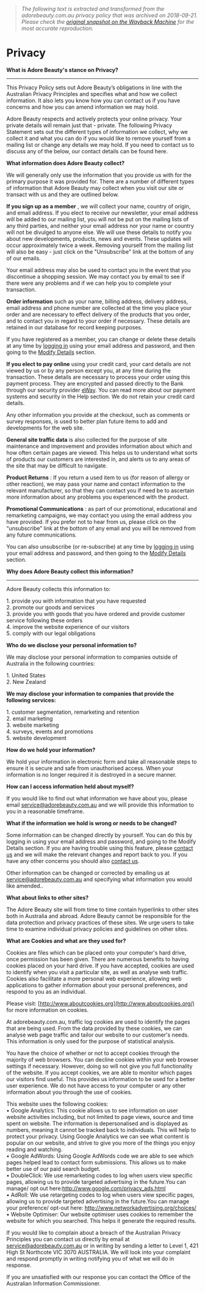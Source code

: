 > *The following text is extracted and transformed from the adorebeauty.com.au privacy policy that was archived on 2018-09-21. Please check the [original snapshot on the Wayback Machine](https://web.archive.org/web/20180921121153id_/https%3A//www.adorebeauty.com.au/privacy) for the most accurate reproduction.*

# Privacy

**What is Adore Beauty's stance on Privacy?**

****  
This Privacy Policy sets out Adore Beauty’s obligations in line with the Australian Privacy Principles and specifies what and how we collect information. It also lets you know how you can contact us if you have concerns and how you can amend information we may hold.

Adore Beauty respects and actively protects your online privacy. Your private details will remain just that - private. The following Privacy Statement sets out the different types of information we collect, why we collect it and what you can do if you would like to remove yourself from a mailing list or change any details we may hold. If you need to contact us to discuss any of the below, our contact details can be found here.

**What information does Adore Beauty collect?**

We will generally only use the information that you provide us with for the primary purpose it was provided for. There are a number of different types of information that Adore Beauty may collect when you visit our site or transact with us and they are outlined below.

**If you sign up as a member** , we will collect your name, country of origin, and email address. If you elect to receive our newsletter, your email address will be added to our mailing list, you will not be put on the mailing lists of any third parties, and neither your email address nor your name or country will not be divulged to anyone else. We will use these details to notify you about new developments, products, news and events. These updates will occur approximately twice a week. Removing yourself from the mailing list will also be easy - just click on the "Unsubscribe" link at the bottom of any of our emails.

Your email address may also be used to contact you in the event that you discontinue a shopping session. We may contact you by email to see if there were any problems and if we can help you to complete your transaction.

**Order information** such as your name, billing address, delivery address, email address and phone number are collected at the time you place your order and are necessary to effect delivery of the products that you order, and to contact you in regard to your order if necessary. These details are retained in our database for record keeping purposes. 

If you have registered as a member, you can change or delete these details at any time by [logging in](https://www.adorebeauty.com.au/customer/account/login/) using your email address and password, and then going to the [Modify Details](http://www.adorebeauty.com.au/) section.

**If you elect to pay online** using your credit card, your card details are not viewed by us or by any person except you, at any time during the transaction. These details are necessary to process your order using this payment process. They are encrypted and passed directly to the Bank through our security provider [eWay](http://www.eway.com.au/). You can read more about our payment systems and security in the Help section. We do not retain your credit card details.

Any other information you provide at the checkout, such as comments or survey responses, is used to better plan future items to add and developments for the web site.

**General site traffic data** is also collected for the purpose of site maintenance and improvement and provides information about which and how often certain pages are viewed. This helps us to understand what sorts of products our customers are interested in, and alerts us to any areas of the site that may be difficult to navigate.

**Product Returns** : If you return a used item to us (for reason of allergy or other reaction), we may pass your name and contact information to the relevant manufacturer, so that they can contact you if need be to ascertain more information about any problems you experienced with the product.

**Promotional Communications** : as part of our promotional, educational and remarketing campaigns, we may contact you using the email address you have provided. If you prefer not to hear from us, please click on the “unsubscribe” link at the bottom of any email and you will be removed from any future communications.

You can also unsubscribe (or re-subscribe) at any time by [logging in](http://www.adorebeauty.com.au/customer/account/login/) using your email address and password, and then going to the [Modify Details](http://www.adorebeauty.com.au/) section.

**Why does Adore Beauty collect this information?**

****  
Adore Beauty collects this information to:

1\. provide you with information that you have requested  
2\. promote our goods and services  
3\. provide you with goods that you have ordered and provide customer service following these orders  
4\. improve the website experience of our visitors  
5\. comply with our legal obligations

**Who do we disclose your personal information to?**

We may disclose your personal information to companies outside of Australia in the following countries:

1\. United States  
2\. New Zealand

**We may disclose your information to companies that provide the following services:**

1\. customer segmentation, remarketing and retention  
2\. email marketing  
3\. website marketing  
4\. surveys, events and promotions  
5\. website development

**How do we hold your information?**

We hold your information in electronic form and take all reasonable steps to ensure it is secure and safe from unauthorised access. When your information is no longer required it is destroyed in a secure manner.

**How can I access information held about myself?**

If you would like to find out what information we have about you, please email service@adorebeauty.com.au and we will provide this information to you in a reasonable timeframe.

**What if the information we hold is wrong or needs to be changed?**

Some information can be changed directly by yourself. You can do this by logging in using your email address and password, and going to the Modify Details section. If you are having trouble using this feature, please [contact us](http://www.adorebeauty.com.au/contact-us/) and we will make the relevant changes and report back to you. If you have any other concerns you should also [contact us](http://www.adorebeauty.com.au/contact-us/).

Other information can be changed or corrected by emailing us at service@adorebeauty.com.au and specifying what information you would like amended..

**What about links to other sites?**

The Adore Beauty site will from time to time contain hyperlinks to other sites both in Australia and abroad. Adore Beauty cannot be responsible for the data protection and privacy practices of these sites. We urge users to take time to examine individual privacy policies and guidelines on other sites.

**What are Cookies and what are they used for?**

Cookies are files which can be placed onto your computer's hard drive, once permission has been given. There are numerous benefits to having cookies placed on your hard drive. If you have accepted, cookies are used to identify when you visit a particular site, as well as analyse web traffic. Cookies also facilitate a more personal web experience, allowing web applications to gather information about your personal preferences, and respond to you as an individual.

Please visit: [http://www.aboutcookies.org](http://www.aboutcookies.org/) for more information on cookies.

At adorebeauty.com.au, traffic log cookies are used to identify the pages that are being used. From the data provided by these cookies, we can analyse web page traffic and tailor our website to our customer's needs. This information is only used for the purpose of statistical analysis.

You have the choice of whether or not to accept cookies through the majority of web browsers. You can decline cookies within your web browser settings if necessary. However, doing so will not give you full functionality of the website. If you accept cookies, we are able to monitor which pages our visitors find useful. This provides us information to be used for a better user experience. We do not have access to your computer or any other information about you through the use of cookies.

This website uses the following cookies:  
• Google Analytics: This cookie allows us to see information on user website activities including, but not limited to page views, source and time spent on website. The information is depersonalised and is displayed as numbers, meaning it cannot be tracked back to individuals. This will help to protect your privacy. Using Google Analytics we can see what content is popular on our website, and strive to give you more of the things you enjoy reading and watching.  
• Google AdWords: Using Google AdWords code we are able to see which pages helped lead to contact form submissions. This allows us to make better use of our paid search budget.  
• DoubleClick: We use remarketing codes to log when users view specific pages, allowing us to provide targeted advertising in the future.You can manage/ opt out here:http://www.google.com/privacy_ads.html  
• AdRoll: We use retargeting codes to log when users view specific pages, allowing us to provide targeted advertising in the future.You can manage your preference/ opt-out here: http://www.networkadvertising.org/choices/  
• Website Optimiser: Our website optimiser uses cookies to remember the website for which you searched. This helps it generate the required results.

If you would like to complain about a breach of the Australian Privacy Principles you can contact us directly by email at [service@adorebeauty.com.au](mailto:service@adorebeauty.com.au) or in writing by sending a letter to Level 1, 421 High St Northcote VIC 3070 AUSTRALIA. We will look into your complaint and respond promptly in writing notifying you of what we will do in response.

If you are unsatisfied with our response you can contact the Office of the Australian Information Commissioner.
